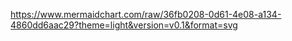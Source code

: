https://www.mermaidchart.com/raw/36fb0208-0d61-4e08-a134-4860dd6aac29?theme=light&version=v0.1&format=svg
